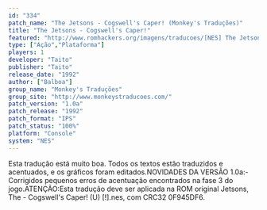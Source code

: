 ```yaml
---
id: "334"
patch_name: "The Jetsons - Cogswell's Caper! (Monkey's Traduções)"
title: "The Jetsons - Cogswell's Caper!"
featured: "http://www.romhackers.org/imagens/traducoes/[NES] The Jetsons - Cogswell's Caper%21 - Monkey's Traduções - 1.png"
type: ["Ação","Plataforma"]
players: 1
developer: "Taito"
publisher: "Taito"
release_date: "1992"
author: ["Balboa"]
group_name: "Monkey's Traduções"
group_site: "http://www.monkeystraducoes.com/"
patch_version: "1.0a"
patch_release: "1992"
patch_format: "IPS"
patch_status: "100%"
platform: "Console"
system: "NES"
---
```


Esta tradução está muito boa. Todos os textos estão traduzidos e acentuados, e os gráficos foram editados.NOVIDADES DA VERSÃO 1.0a:- Corrigidos pequenos erros de acentuação encontrados na fase 3 do jogo.ATENÇÃO:Esta tradução deve ser aplicada na ROM original Jetsons, The - Cogswell's Caper! (U) [!].nes, com CRC32 0F945DF6.